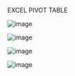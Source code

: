 EXCEL PIVOT TABLE 


![image](https://user-images.githubusercontent.com/96520803/147092088-9b6ec953-4cc9-4a24-927e-9f33ddae07e5.png)


![image](https://user-images.githubusercontent.com/96520803/147092155-b3d67d68-84c6-4682-abaa-f65d1dc6449c.png)


![image](https://user-images.githubusercontent.com/96520803/147092180-55079695-3d7d-4ffc-b584-8ffbc8cdff4b.png)


![image](https://user-images.githubusercontent.com/96520803/147092217-9982b341-3a8d-43d5-94ec-5ed0a8e15b4a.png)
